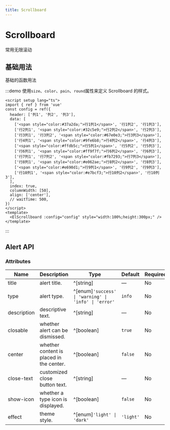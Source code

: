 ```yaml
---
title: Scrollboard
---
```


# Scrollboard

常用无限滚动

## 基础用法

基础的函数用法

:::demo 使用`size`、`color`、`pain`、`round`属性来定义 Scrollboard 的样式。

```vue
<script setup lang="ts">
import { ref } from 'vue'
const config = ref({
  header: ['列1', '列2', '列3'],
  data: [
    ['<span style="color:#37a2da;">行1列1</span>', '行1列2', '行1列3'],
    ['行2列1', '<span style="color:#32c5e9;">行2列2</span>', '行2列3'],
    ['行3列1', '行3列2', '<span style="color:#67e0e3;">行3列3</span>'],
    ['行4列1', '<span style="color:#9fe6b8;">行4列2</span>', '行4列3'],
    ['<span style="color:#ffdb5c;">行5列1</span>', '行5列2', '行5列3'],
    ['行6列1', '<span style="color:#ff9f7f;">行6列2</span>', '行6列3'],
    ['行7列1', '行7列2', '<span style="color:#fb7293;">行7列3</span>'],
    ['行8列1', '<span style="color:#e062ae;">行8列2</span>', '行8列3'],
    ['<span style="color:#e690d1;">行9列1</span>', '行9列2', '行9列3'],
    ['行10列1', '<span style="color:#e7bcf3;">行10列2</span>', '行10列3'],
  ],
  index: true,
  columnWidth: [50],
  align: ['center'],
  // waitTime: 500,
})
</script>
<template>
  <ElScrollboard :config="config" style="width:100%;height:300px;" />
</template>
```

:::

## Alert API

### Attributes

| Name        | Description                              | Type                                                  | Default   | Required |
| ----------- | ---------------------------------------- | ----------------------------------------------------- | --------- | -------- |
| title       | alert title.                             | ^[string]                                             | —         | No       |
| type        | alert type.                              | ^[enum]`'success' \| 'warning' \| 'info' \| 'error' ` | `info`    | No       |
| description | descriptive text.                        | ^[string]                                             | —         | No       |
| closable    | whether alert can be dismissed.          | ^[boolean]                                            | `true`    | No       |
| center      | whether content is placed in the center. | ^[boolean]                                            | `false`   | No       |
| close-text  | customized close button text.            | ^[string]                                             | —         | No       |
| show-icon   | whether a type icon is displayed.        | ^[boolean]                                            | `false`   | No       |
| effect      | theme style.                             | ^[enum]`'light' \| 'dark'`                            | `'light'` | No       |
